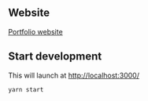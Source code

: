## Website

[Portfolio website](https://williamsk.dev/)

## Start development

This will launch at [http://localhost:3000/](http://localhost:3000/)

```
yarn start
```
